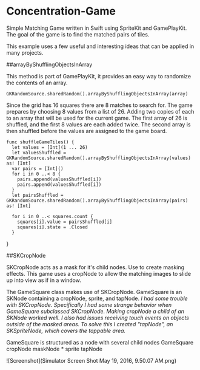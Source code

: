# Concentration-Game

Simple Matching Game written in Swift using SpriteKit and GamePlayKit. The goal of the game is to find the matched pairs
of tiles. 

This example uses a few useful and interesting ideas that can be applied in many projects. 

##arrayByShufflingObjectsInArray

This method is part of GamePlayKit, it provides an easy way to randomize the contents of an array. 

    GKRandomSource.sharedRandom().arrayByShufflingObjectsInArray(array)

Since the grid has 16 squares there are 8 matches to search for. The game prepares by choosing 8 values from a list of 26.
Adding two copies of each to an array that will be used for the current game. The first array of 26 is shuffled, and the first
8 values are each added twice. The second array is then shuffled before the values are assigned to the game board. 

    func shuffleGameTiles() {
      let values = [Int](1 ... 26)
      let valuesShuffled = GKRandomSource.sharedRandom().arrayByShufflingObjectsInArray(values) as! [Int]
      var pairs = [Int]()
      for i in 0 ..< 8 {
        pairs.append(valuesShuffled[i])
        pairs.append(valuesShuffled[i])
      }
      let pairsShuffled = GKRandomSource.sharedRandom().arrayByShufflingObjectsInArray(pairs) as! [Int]
    
      for i in 0 ..< squares.count {
        squares[i].value = pairsShuffled[i]
        squares[i].state = .Closed
      }
  }

##SKCropNode 

SKCropNode acts as a mask for it's child nodes. Use to create masking effects. This game uses a cropNode to allow the 
matching images to slide up into view as if in a window. 

The GameSquare class makes use of SKCropNode. GameSquare is an SKNode containing a cropNode, sprite, and tapNode. _I had some 
trouble with SKCropNode. Specifically I had some strange behavior when GameSquare subclassed SKCropNode. Making cropNode a child of an SKNode worked well. I also had issues receiving touch events on objects outside of the masked areas. To solve this I created "tapNode", an SKSpriteNode, which covers the tappable area._

GameSquare is structured as a node with several child nodes
    GameSquare
        cropNode
            maskNode *
            sprite
        tapNode

![Screenshot](Simulator Screen Shot May 19, 2016, 9.50.07 AM.png)
